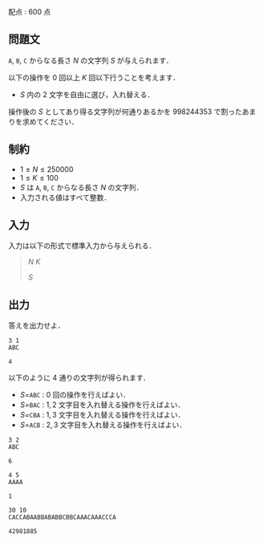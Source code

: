 配点 : $600$ 点

## 問題文

`A`, `B`, `C` からなる長さ $N$ の文字列 $S$ が与えられます．

以下の操作を $0$ 回以上 $K$ 回以下行うことを考えます．

- $S$ 内の $2$ 文字を自由に選び，入れ替える．

操作後の $S$ としてあり得る文字列が何通りあるかを $998244353$ で割ったあまりを求めてください．

## 制約

- $1 \leq N \leq 250000$
- $1 \leq K \leq 100$
- $S$ は `A`, `B`, `C` からなる長さ $N$ の文字列．
- 入力される値はすべて整数．

## 入力

入力は以下の形式で標準入力から与えられる．

> $N$ $K$
> 
> $S$

## 出力

答えを出力せよ．

```input1
3 1
ABC
```

```output1
4
```

以下のように $4$ 通りの文字列が得られます．

- $S=$`ABC` : $0$ 回の操作を行えばよい．
- $S=$`BAC` : $1,2$ 文字目を入れ替える操作を行えばよい．
- $S=$`CBA` : $1,3$ 文字目を入れ替える操作を行えばよい．
- $S=$`ACB` : $2,3$ 文字目を入れ替える操作を行えばよい．

```input2
3 2
ABC
```

```output2
6
```

```input3
4 5
AAAA
```

```output3
1
```

```input4
30 10
CACCABAABBABABBCBBCAAACAAACCCA
```

```output4
42981885
```
